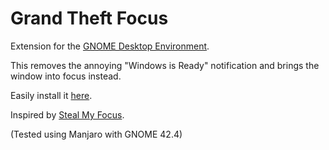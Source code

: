 # Grand Theft Focus
Extension for the [GNOME Desktop Environment](https://www.gnome.org/).

This removes the annoying "Windows is Ready" notification and brings the window into focus instead.

Easily install it [here](https://extensions.gnome.org/extension/5407/grand-theft-focus/). 

Inspired by [Steal My Focus](https://extensions.gnome.org/extension/234/steal-my-focus/).

(Tested using Manjaro with GNOME 42.4)

